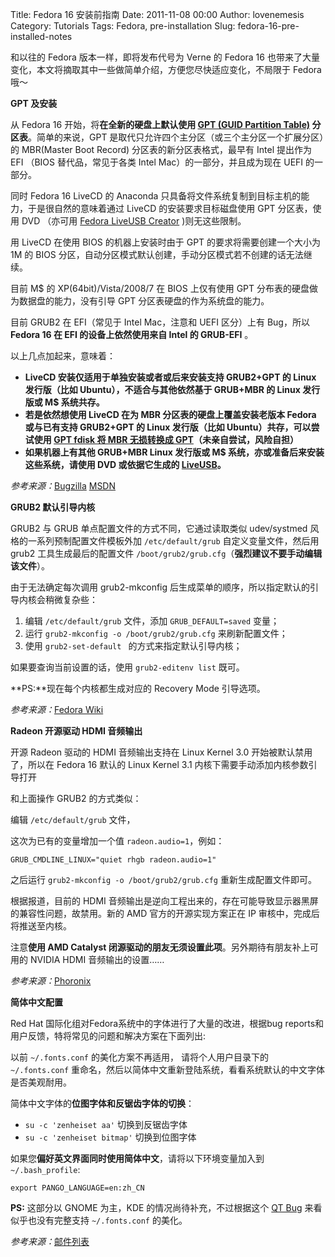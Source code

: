 Title: Fedora 16 安装前指南
Date: 2011-11-08 00:00
Author: lovenemesis
Category: Tutorials
Tags: Fedora, pre-installation
Slug: fedora-16-pre-installed-notes

和以往的 Fedora 版本一样，即将发布代号为 Verne 的 Fedora 16
也带来了大量变化，本文将摘取其中一些做简单介绍，方便您尽快适应变化，不局限于
Fedora 哦～

**GPT 及安装**

从 Fedora 16 开始，将**在全新的硬盘上默认使用 [GPT (GUID Partition
Table)](http://en.wikipedia.org/wiki/GUID_Partition_Table)
分区表**。简单的来说，GPT
是取代只允许四个主分区（或三个主分区一个扩展分区）的 MBR(Master Boot
Record) 分区表的新分区表格式，最早有 Intel 提出作为 EFI （BIOS
替代品，常见于各类 Intel Mac）的一部分，并且成为现在 UEFI 的一部分。

同时 Fedora 16 LiveCD 的 Anaconda
只具备将文件系统复制到目标主机的能力，于是很自然的意味着通过 LiveCD
的安装要求目标磁盘使用 GPT 分区表，使用 DVD （亦可用 [Fedora LiveUSB
Creator](https://fedorahosted.org/liveusb-creator/) )则无这些限制。

用 LiveCD 在使用 BIOS 的机器上安装时由于 GPT 的要求将需要创建一个大小为
1M 的 BIOS
分区，自动分区模式默认创建，手动分区模式若不创建的话无法继续。

目前 M$ 的 XP(64bit)/Vista/2008/7 在 BIOS 上仅有使用 GPT
分布表的硬盘做为数据盘的能力，没有引导 GPT
分区表硬盘的作为系统盘的能力。

目前 GRUB2 在 EFI（常见于 Intel Mac，注意和 UEFI 区分）上有 Bug，所以
**Fedora 16 在 EFI 的设备上依然使用来自 Intel 的 GRUB-EFI** 。

以上几点加起来，意味着：

-   **LiveCD 安装仅适用于单独安装或者或后来安装支持 GRUB2+GPT 的 Linux
    发行版（比如 Ubuntu），不适合与其他依然基于 GRUB+MBR 的 Linux
    发行版或 M$ 系统共存。**
-   **若是依然想使用 LiveCD 在为 MBR 分区表的硬盘上覆盖安装老版本 Fedora
    或与已有支持 GRUB2+GPT 的 Linux 发行版（比如
    Ubuntu）共存，可以尝试使用 [GPT fdisk 将 MBR 无损转换成
    GPT](http://www.rodsbooks.com/gdisk/mbr2gpt.html)（未亲自尝试，风险自担）**
-   **如果机器上有其他 GRUB+MBR Linux 发行版或 M$
    系统，亦或准备后来安装这些系统，请使用 DVD 或依据它生成的
    [LiveUSB](https://fedorahosted.org/liveusb-creator/)。**

*参考来源：*[Bugzilla](https://bugzilla.redhat.com/show_bug.cgi?id=704244)
[MSDN](http://msdn.microsoft.com/en-us/windows/hardware/gg463525)

**GRUB2 默认引导内核**

GRUB2 与 GRUB 单点配置文件的方式不同，它通过读取类似 udev/systmed
风格的一系列预制配置文件模板外加 `/etc/default/grub`
自定义变量文件，然后用 grub2 工具生成最后的配置文件
`/boot/grub2/grub.cfg`（**强烈建议不要手动编辑该文件**）。

由于无法确定每次调用 grub2-mkconfig
后生成菜单的顺序，所以指定默认的引导内核会稍微复杂些：

1.  编辑 `/etc/default/grub` 文件，添加 `GRUB_DEFAULT=saved` 变量；
2.  运行 `grub2-mkconfig -o /boot/grub2/grub.cfg` 来刷新配置文件；
3.  使用 `grub2-set-default ` 的方式来指定默认引导内核；

如果要查询当前设置的话，使用 `grub2-editenv list` 既可。

**PS:**现在每个内核都生成对应的 Recovery Mode 引导选项。

*参考来源：*[Fedora Wiki](https://fedoraproject.org/wiki/Grub2)

**Radeon 开源驱动 HDMI 音频输出**

开源 Radeon 驱动的 HDMI 音频输出支持在 Linux Kernel 3.0
开始被默认禁用了，所以在 Fedora 16 默认的 Linux Kernel 3.1
内核下需要手动添加内核参数引导打开

和上面操作 GRUB2 的方式类似：

编辑 `/etc/default/grub` 文件，

这次为已有的变量增加一个值 `radeon.audio=1`，例如：

    GRUB_CMDLINE_LINUX="quiet rhgb radeon.audio=1"

之后运行 `grub2-mkconfig -o /boot/grub2/grub.cfg` 重新生成配置文件即可。

根据报道，目前的 HDMI
音频输出是逆向工程出来的，存在可能导致显示器黑屏的兼容性问题，故禁用。新的
AMD 官方的开源实现方案正在 IP 审核中，完成后将推送至内核。

注意**使用 AMD Catalyst
闭源驱动的朋友无须设置此项**。另外期待有朋友补上可用的 NVIDIA HDMI
音频输出的设置……

*参考来源：*[Phoronix](%20http://phoronix.com/forums/showthread.php?62635-No-HDMI-sound-after-upgrade-to-Kubuntu-11.10-with-my-hd4770)

**简体中文配置**

Red Hat 国际化组对Fedora系统中的字体进行了大量的改进，根据bug
reports和用户反馈，特将常见的问题和解决方案在下面列出:

以前 `~/.fonts.conf` 的美化方案不再适用， 请将个人用户目录下的
`~/.fonts.conf`
重命名，然后以简体中文重新登陆系统，看看系统默认的中文字体是否美观耐用。

简体中文字体的**位图字体和反锯齿字体的切换**：

-   `su -c 'zenheiset aa'` 切换到反锯齿字体
-   `su -c 'zenheiset bitmap'` 切换到位图字体

如果您**偏好英文界面同时使用简体中文**，请将以下环境变量加入到
`~/.bash_profile`:

    export PANGO_LANGUAGE=en:zh_CN

**PS:** 这部分以 GNOME 为主，KDE 的情况尚待补充，不过根据这个 [QT
Bug](https://bugreports.qt.nokia.com//browse/QTBUG-716)
来看似乎也没有完整支持 `~/.fonts.conf` 的美化。

*参考来源：*[邮件列表](http://lists.fedoraproject.org/pipermail/chinese/2011-November/008329.html)
